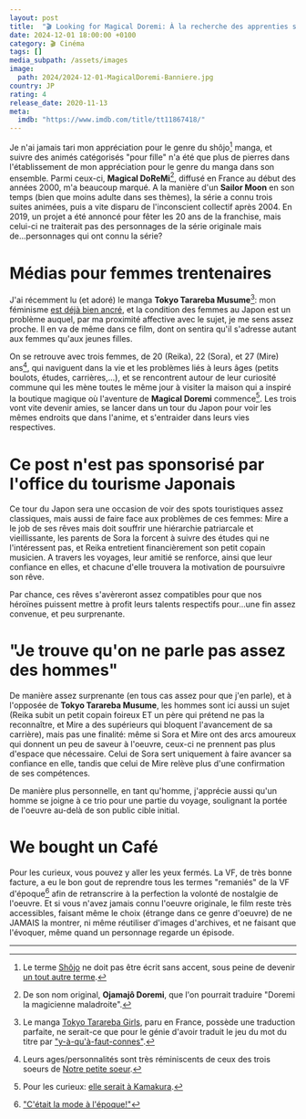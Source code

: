 ```yaml
---
layout: post
title:  "🎬 Looking for Magical Doremi: À la recherche des apprenties sorcières"
date: 2024-12-01 18:00:00 +0100
category: 🎬 Cinéma
tags: []
media_subpath: /assets/images
image:
  path: 2024/2024-12-01-MagicalDoremi-Banniere.jpg
country: JP
rating: 4
release_date: 2020-11-13
meta:
  imdb: "https://www.imdb.com/title/tt11867418/"
---
```


Je n'ai jamais tari mon appréciation pour le genre du shôjo[^1] manga, et suivre des animés catégorisés "pour fille" n'a été que plus de pierres dans l'établissement de mon appréciation pour le genre du manga dans son ensemble. Parmi ceux-ci, **Magical DoReMi**[^2], diffusé en France au début des années 2000, m'a beaucoup marqué. A la manière d'un **Sailor Moon** en son temps (bien que moins adulte dans ses thèmes), la série a connu trois suites animées, puis a vite disparu de l'inconscient collectif après 2004. En 2019, un projet a été annoncé pour fêter les 20 ans de la franchise, mais celui-ci ne traiterait pas des personnages de la série originale mais de...personnages qui ont connu la série?

# Médias pour femmes trentenaires

J'ai récemment lu (et adoré) le manga **Tokyo Tarareba Musume**[^3]: mon féminisme [est déjà bien ancré](/posts/reinventer-lamour/), et la condition des femmes au Japon est un problème auquel, par ma proximité affective avec le sujet, je me sens assez proche. Il en va de même dans ce film, dont on sentira qu'il s'adresse autant aux femmes qu'aux jeunes filles.

On se retrouve avec trois femmes, de 20 (Reika), 22 (Sora), et 27 (Mire) ans[^4], qui naviguent dans la vie et les problèmes liés à leurs âges (petits boulots, études, carrières,...), et se rencontrent autour de leur curiosité commune qui les mène toutes le même jour à visiter la maison qui a inspiré la boutique magique où l'aventure de **Magical Doremi** commence[^5]. Les trois vont vite devenir amies, se lancer dans un tour du Japon pour voir les mêmes endroits que dans l'anime, et s'entraider dans leurs vies respectives.

# Ce post n'est pas sponsorisé par l'office du tourisme Japonais

Ce tour du Japon sera une occasion de voir des spots touristiques assez classiques, mais aussi de faire face aux problèmes de ces femmes: Mire a le job de ses rêves mais doit souffrir une hiérarchie patriarcale et vieillissante, les parents de Sora la forcent à suivre des études qui ne l'intéressent pas, et Reika entretient financièrement son petit copain musicien. A travers les voyages, leur amitié se renforce, ainsi que leur confiance en elles, et chacune d'elle trouvera la motivation de poursuivre son rêve.

Par chance, ces rêves s'avèreront assez compatibles pour que nos héroïnes puissent mettre à profit leurs talents respectifs pour...une fin assez convenue, et peu surprenante.

# "Je trouve qu'on ne parle pas assez des hommes"

De manière assez surprenante (en tous cas assez pour que j'en parle), et à l'opposée de **Tokyo Tarareba Musume**, les hommes sont ici aussi un sujet (Reika subit un petit copain foireux ET un père qui prétend ne pas la reconnaître, et Mire a des supérieurs qui bloquent l'avancement de sa carrière), mais pas une finalité: même si Sora et Mire ont des arcs amoureux qui donnent un peu de saveur à l'oeuvre, ceux-ci ne prennent pas plus d'espace que nécessaire. Celui de Sora sert uniquement à faire avancer sa confiance en elle, tandis que celui de Mire relève plus d'une confirmation de ses compétences.

De manière plus personnelle, en tant qu'homme, j'apprécie aussi qu'un homme se joigne à ce trio pour une partie du voyage, soulignant la portée de l'oeuvre au-delà de son public cible initial.

# We bought un Café

Pour les curieux, vous pouvez y aller les yeux fermés. La VF, de très bonne facture, a eu le bon gout de reprendre tous les termes "remaniés" de la VF d'époque[^6] afin de retranscrire à la perfection la volonté de nostalgie de l'oeuvre. Et si vous n'avez jamais connu l'oeuvre originale, le film reste très accessibles, faisant même le choix (étrange dans ce genre d'oeuvre) de ne JAMAIS la montrer, ni même réutiliser d'images d'archives, et ne faisant que l'évoquer, même quand un personnage regarde un épisode.

* * *
[^1]: Le terme [<i class="fab fa-wikipedia-w"></i> Shôjo](https://fr.wikipedia.org/wiki/Sh%C5%8Djo) ne doit pas être écrit sans accent, sous peine de devenir [<i class="fab fa-wikipedia-w"></i> un tout autre terme](https://en.wiktionary.org/wiki/%E3%81%97%E3%82%87%E3%81%98%E3%82%87).
[^2]: De son nom original, **Ojamajô Doremi**, que l'on pourrait traduire "Doremi la magicienne maladroite".
[^3]: Le manga [<i class="fab fa-wikipedia-w"></i> Tokyo Tarareba Girls](https://fr.wikipedia.org/wiki/Tokyo_Tarareba_Girls), paru en France, possède une traduction parfaite, ne serait-ce que pour le génie d'avoir traduit le jeu du mot du titre par [<i class="fab fa-x-twitter"></i> "y-à-qu'à-faut-connes"](https://x.com/julienbouvard/status/1357299210564079616).
[^4]: Leurs ages/personnalités sont très réminiscents de ceux des trois soeurs de [<i class="fab fa-wikipedia-w"></i> Notre petite soeur](https://fr.wikipedia.org/wiki/Notre_petite_s%C5%93ur).
[^5]: Pour les curieux: [<i class="fab fa-x-twitter"></i> elle serait à Kamakura](https://x.com/ojasan1129/status/1382620881201950722).
[^6]: [<i class="fab fa-youtube"></i> "C'était la mode à l'époque!"](https://www.youtube.com/watch?v=1PBjrA7YsmU)
